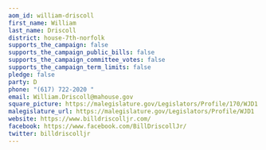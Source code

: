 ```yaml
---
aom_id: william-driscoll
first_name: William
last_name: Driscoll
district: house-7th-norfolk
supports_the_campaign: false
supports_the_campaign_public_bills: false
supports_the_campaign_committee_votes: false
supports_the_campaign_term_limits: false
pledge: false
party: D
phone: "(617) 722-2020 "
email: William.Driscoll@mahouse.gov
square_picture: https://malegislature.gov/Legislators/Profile/170/WJD1.jpg
malegislature_url: https://malegislature.gov/Legislators/Profile/WJD1
website: https://www.billdriscolljr.com/
facebook: https://www.facebook.com/BillDriscollJr/
twitter: billdriscolljr
---
```

